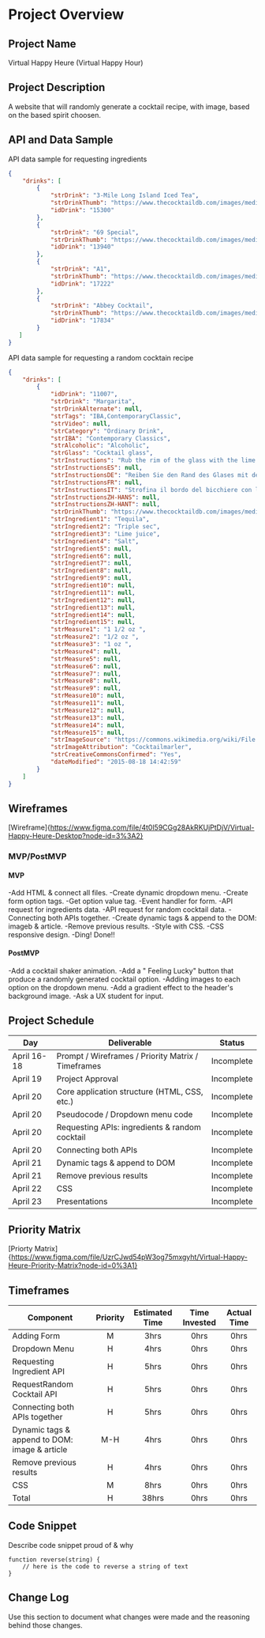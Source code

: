 # Project Overview

## Project Name

Virtual Happy Heure  (Virtual Happy Hour)

## Project Description

A website that will randomly generate a cocktail recipe, with image, based on the based spirit choosen.

## API and Data Sample
API data sample for requesting ingredients
```json
{
    "drinks": [
        {
            "strDrink": "3-Mile Long Island Iced Tea",
            "strDrinkThumb": "https://www.thecocktaildb.com/images/media/drink/rrtssw1472668972.jpg",
            "idDrink": "15300"
        },
        {
            "strDrink": "69 Special",
            "strDrinkThumb": "https://www.thecocktaildb.com/images/media/drink/vqyxqx1472669095.jpg",
            "idDrink": "13940"
        },
        {
            "strDrink": "A1",
            "strDrinkThumb": "https://www.thecocktaildb.com/images/media/drink/2x8thr1504816928.jpg",
            "idDrink": "17222"
        },
        {
            "strDrink": "Abbey Cocktail",
            "strDrinkThumb": "https://www.thecocktaildb.com/images/media/drink/mr30ob1582479875.jpg",
            "idDrink": "17834"
        }
   ]
}	
```

API data sample for requesting a random cocktain recipe
```json
{
    "drinks": [
        {
            "idDrink": "11007",
            "strDrink": "Margarita",
            "strDrinkAlternate": null,
            "strTags": "IBA,ContemporaryClassic",
            "strVideo": null,
            "strCategory": "Ordinary Drink",
            "strIBA": "Contemporary Classics",
            "strAlcoholic": "Alcoholic",
            "strGlass": "Cocktail glass",
            "strInstructions": "Rub the rim of the glass with the lime slice to make the salt stick to it. Take care to moisten only the outer rim and sprinkle the salt on it. The salt should present to the lips of the imbiber and never mix into the cocktail. Shake the other ingredients with ice, then carefully pour into the glass.",
            "strInstructionsES": null,
            "strInstructionsDE": "Reiben Sie den Rand des Glases mit der Limettenscheibe, damit das Salz daran haftet. Achten Sie darauf, dass nur der äußere Rand angefeuchtet wird und streuen Sie das Salz darauf. Das Salz sollte sich auf den Lippen des Genießers befinden und niemals in den Cocktail einmischen. Die anderen Zutaten mit Eis schütteln und vorsichtig in das Glas geben.",
            "strInstructionsFR": null,
            "strInstructionsIT": "Strofina il bordo del bicchiere con la fetta di lime per far aderire il sale.\r\nAvere cura di inumidire solo il bordo esterno e cospargere di sale.\r\nIl sale dovrebbe presentarsi alle labbra del bevitore e non mescolarsi mai al cocktail.\r\nShakerare gli altri ingredienti con ghiaccio, quindi versarli delicatamente nel bicchiere.",
            "strInstructionsZH-HANS": null,
            "strInstructionsZH-HANT": null,
            "strDrinkThumb": "https://www.thecocktaildb.com/images/media/drink/5noda61589575158.jpg",
            "strIngredient1": "Tequila",
            "strIngredient2": "Triple sec",
            "strIngredient3": "Lime juice",
            "strIngredient4": "Salt",
            "strIngredient5": null,
            "strIngredient6": null,
            "strIngredient7": null,
            "strIngredient8": null,
            "strIngredient9": null,
            "strIngredient10": null,
            "strIngredient11": null,
            "strIngredient12": null,
            "strIngredient13": null,
            "strIngredient14": null,
            "strIngredient15": null,
            "strMeasure1": "1 1/2 oz ",
            "strMeasure2": "1/2 oz ",
            "strMeasure3": "1 oz ",
            "strMeasure4": null,
            "strMeasure5": null,
            "strMeasure6": null,
            "strMeasure7": null,
            "strMeasure8": null,
            "strMeasure9": null,
            "strMeasure10": null,
            "strMeasure11": null,
            "strMeasure12": null,
            "strMeasure13": null,
            "strMeasure14": null,
            "strMeasure15": null,
            "strImageSource": "https://commons.wikimedia.org/wiki/File:Klassiche_Margarita.jpg",
            "strImageAttribution": "Cocktailmarler",
            "strCreativeCommonsConfirmed": "Yes",
            "dateModified": "2015-08-18 14:42:59"
        }
    ]
}
```

## Wireframes

[Wireframe]{https://www.figma.com/file/4t0l59CGg28AkRKUjPtDjV/Virtual-Happy-Heure-Desktop?node-id=3%3A2}

### MVP/PostMVP

#### MVP 

-Add HTML & connect all files.
-Create dynamic dropdown menu.
-Create form option tags.
-Get option value tag.
-Event handler for form. 
-API request for ingredients data.
-API request for random cocktail data.
-Connecting both APIs together.
-Create dynamic tags & append to the DOM: imageb & article.
-Remove previous results.
-Style with CSS.
-CSS responsive design.
-Ding! Done!!

#### PostMVP  

-Add a cocktail shaker animation.
-Add a " Feeling Lucky" button that produce a randomly generated cocktail option.
-Adding images to each option on the dropdown menu.
-Add a gradient effect to the header's background image.
-Ask a UX student for input.

## Project Schedule

|  Day | Deliverable | Status
|---|---| ---|
|April 16-18| Prompt / Wireframes / Priority Matrix / Timeframes | Incomplete
|April 19| Project Approval | Incomplete
|April 20| Core application structure (HTML, CSS, etc.) | Incomplete
|April 20| Pseudocode / Dropdown menu code | Incomplete
|April 20| Requesting APIs: ingredients & random cocktail | Incomplete
|April 20| Connecting both APIs | Incomplete
|April 21| Dynamic tags & append to DOM  | Incomplete
|April 21| Remove previous results  | Incomplete
|April 22| CSS | Incomplete
|April 23| Presentations | Incomplete

## Priority Matrix

[Priorty Matrix] {https://www.figma.com/file/UzrCJwd54pW3og75mxgyht/Virtual-Happy-Heure-Priority-Matrix?node-id=0%3A1}

## Timeframes

| Component | Priority | Estimated Time | Time Invested | Actual Time |
| --- | :---: |  :---: | :---: | :---: |
| Adding Form | M | 3hrs| 0hrs | 0hrs |
| Dropdown Menu | H | 4hrs| 0hrs | 0hrs |
| Requesting Ingredient API | H | 5hrs| 0hrs | 0hrs |
| RequestRandom Cocktail API | H | 5hrs| 0hrs | 0hrs |
| Connecting both APIs together | H | 5hrs| 0hrs | 0hrs |
| Dynamic tags & append to DOM: image & article | M-H | 4hrs| 0hrs | 0hrs |
| Remove previous results | H | 4hrs| 0hrs | 0hrs |
| CSS | M | 8hrs| 0hrs | 0hrs |
| Total | H | 38hrs| 0hrs | 0hrs |

## Code Snippet

Describe code snippet proud of & why

```
function reverse(string) {
	// here is the code to reverse a string of text
}
```

## Change Log
 Use this section to document what changes were made and the reasoning behind those changes.  
